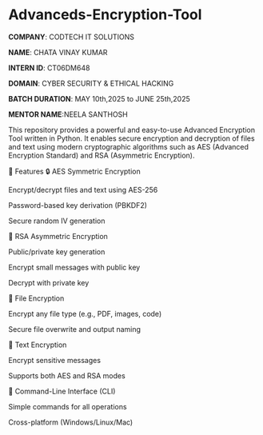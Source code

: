 # Advanceds-Encryption-Tool

**COMPANY**: CODTECH IT SOLUTIONS

**NAME**: CHATA VINAY KUMAR

**INTERN ID**: CT06DM648

**DOMAIN**: CYBER SECURITY & ETHICAL HACKING

**BATCH DURATION**: MAY 10th,2025 to JUNE 25th,2025

**MENTOR NAME**:NEELA SANTHOSH

This repository provides a powerful and easy-to-use Advanced Encryption Tool written in Python. It enables secure encryption and decryption of files and text using modern cryptographic algorithms such as AES (Advanced Encryption Standard) and RSA (Asymmetric Encryption).

🚀 Features
🔒 AES Symmetric Encryption

Encrypt/decrypt files and text using AES-256

Password-based key derivation (PBKDF2)

Secure random IV generation

🔐 RSA Asymmetric Encryption

Public/private key generation

Encrypt small messages with public key

Decrypt with private key

📂 File Encryption

Encrypt any file type (e.g., PDF, images, code)

Secure file overwrite and output naming

🧪 Text Encryption

Encrypt sensitive messages

Supports both AES and RSA modes

🧰 Command-Line Interface (CLI)

Simple commands for all operations

Cross-platform (Windows/Linux/Mac)
